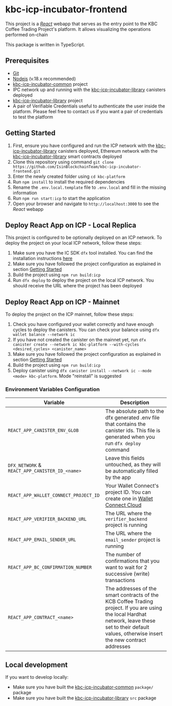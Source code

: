 # kbc-icp-incubator-frontend

This project is a [_React_](https://reactjs.org/) webapp that serves as the entry point to the KBC Coffee Trading Project's platform. It allows visualizing the operations performed on-chain

This package is written in TypeScript.

## Prerequisites

-   [Git](https://git-scm.com/)
-   [Nodejs](https://nodejs.org/en) (v.18.x recommended)
-   [kbc-icp-incubator-common](https://github.com/IsinBlockchainTeam/kbc-icp-incubator-common) project
-   IPC network up and running with the [kbc-icp-incubator-library](https://github.com/IsinBlockchainTeam/kbc-icp-incubator-library) canisters deployed
-   [kbc-icp-incubator-library](https://github.com/IsinBlockchainTeam/kbc-icp-incubator-library) project
-   A pair of Verifiable Credentials useful to authenticate the user inside the platform. Please feel free to contact us if you want a pair of credentials to test the platform

## Getting Started

1. First, ensure you have configured and run the ICP network with the [kbc-icp-incubator-library](https://github.com/IsinBlockchainTeam/kbc-icp-incubator-library) canisters deployed, Ethereum network with the [kbc-icp-incubator-library](https://github.com/IsinBlockchainTeam/kbc-icp-incubator-library) smart contracts deployed
2. Clone this repository using command `git clone https://github.com/IsinBlockchainTeam/kbc-icp-incubator-frontend.git`
3. Enter the newly created folder using `cd kbc-platform`
4. Run `npm install` to install the required dependencies
5. Rename the `.env.local.template` file to `.env.local` and fill in the missing information
6. Run `npm run start:icp` to start the application
7. Open your browser and navigate to `http://localhost:3000` to see the _React_ webapp

## Deploy React App on ICP - Local Replica

This project is configured to be optionally deployed on an ICP network. To deploy the project on your local ICP network, follow these steps:

1. Make sure you have the IC SDK `dfx` tool installed. You can find the installation instructions [here](https://internetcomputer.org/docs/current/developer-docs/getting-started/install/)
2. Make sure you have followed the project configuration as explained in section [Getting Started](#getting-started)
3. Build the project using `npm run build:icp`
4. Run `dfx deploy` to deploy the project on the local ICP network. You should receive the URL where the project has been deployed

## Deploy React App on ICP - Mainnet

To deploy the project on the ICP mainnet, follow these steps:

1. Check you have configured your wallet correctly and have enough cycles to deploy the canisters. You can check your balance using `dfx wallet balance --network ic`
2. If you have not created the canister on the mainnet yet, run `dfx canister create --network ic kbc-platform --with-cycles <desired_cycles> <canister_name>`
3. Make sure you have followed the project configuration as explained in section [Getting Started](#getting-started)
4. Build the project using `npm run build:icp`
5. Deploy canister using `dfx canister install --network ic --mode <mode> kbc-platform`. Mode "reinstall" is suggested

### Environment Variables Configuration

| Variable                                       | Description                                                                                                                                                                                              |
|------------------------------------------------|----------------------------------------------------------------------------------------------------------------------------------------------------------------------------------------------------------|
| `REACT_APP_CANISTER_ENV_GLOB`                  | The absolute path to the dfx generated .env file that contains the canister ids. This file is generated when you run `dfx deploy` command                                                                |
| `DFX_NETWORK` & `REACT_APP_CANISTER_ID_<name>` | Leave this fields untouched, as they will be automatically filled by the app                                                                                                                             |
| `REACT_APP_WALLET_CONNECT_PROJECT_ID`          | Your Wallet Connect's project ID. You can create one in [Wallet Connect Cloud](https://cloud.walletconnect.com/app)                                                                                      |
| `REACT_APP_VERIFIER_BACKEND_URL`               | The URL where the `verifier_backend` project is running                                                                                                                                                  |
| `REACT_APP_EMAIL_SENDER_URL`                   | The URL where the `email_sender` project is running                                                                                                                                                      |
| `REACT_APP_BC_CONFIRMATION_NUMBER`             | The number of confirmations that you want to wait for 2 successive (write) transactions                                                                                                                  |
| `REACT_APP_CONTRACT_<name>`                    | The addresses of the smart contracts of the KCB Coffee Trading project. If you are using the local Hardhat network, leave these set to their default values, otherwise insert the new contract addresses |

## Local development

If you want to develop locally:

-   Make sure you have built the [kbc-icp-incubator-common](https://github.com/IsinBlockchainTeam/kbc-icp-incubator-common) `package/` package
-   Make sure you have built the [kbc-icp-incubator-library](https://github.com/IsinBlockchainTeam/kbc-icp-incubator-library) `src` package
